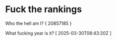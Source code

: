 # Fuck the rankings

Who the hell am I?
{ 20857185 }

What fucking year is it?
[ 2025-03-30T08:43:20Z ]
